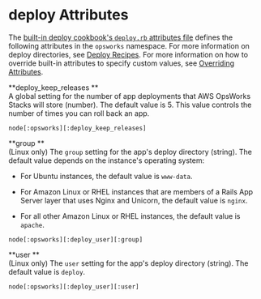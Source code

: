# deploy Attributes<a name="attributes-recipes-deploy"></a>

The [built\-in deploy cookbook's `deploy.rb` attributes file](https://github.com/aws/opsworks-cookbooks/blob/release-chef-11.10/deploy/attributes/deploy.rb) defines the following attributes in the `opsworks` namespace\. For more information on deploy directories, see [Deploy Recipes](create-custom-deploy.md)\. For more information on how to override built\-in attributes to specify custom values, see [Overriding Attributes](workingcookbook-attributes.md)\.

**deploy\_keep\_releases **  
A global setting for the number of app deployments that AWS OpsWorks Stacks will store \(number\)\. The default value is 5\. This value controls the number of times you can roll back an app\.  

```
node[:opsworks][:deploy_keep_releases]
```

**group **  
\(Linux only\) The `group` setting for the app's deploy directory \(string\)\. The default value depends on the instance's operating system:  

+ For Ubuntu instances, the default value is `www-data`\.

+ For Amazon Linux or RHEL instances that are members of a Rails App Server layer that uses Nginx and Unicorn, the default value is `nginx`\.

+ For all other Amazon Linux or RHEL instances, the default value is `apache`\.

```
node[:opsworks][:deploy_user][:group]
```

**user **  
\(Linux only\) The `user` setting for the app's deploy directory \(string\)\. The default value is `deploy`\.  

```
node[:opsworks][:deploy_user][:user]
```